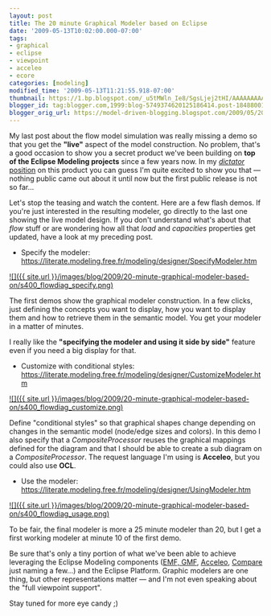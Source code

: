 ```yaml
---
layout: post
title: The 20 minute Graphical Modeler based on Eclipse
date: '2009-05-13T10:02:00.000-07:00'
tags:
- graphical
- eclipse
- viewpoint
- acceleo
- ecore
categories: [modeling]
modified_time: '2009-05-13T11:21:55.918-07:00'
thumbnail: https://1.bp.blogspot.com/_u5tMWln_Ie8/SgsLjej2tHI/AAAAAAAAAJI/aKswPsPwwHM/s72-c/flowdiag_specify.png
blogger_id: tag:blogger.com,1999:blog-5749374620125186414.post-1848800102029818548
blogger_orig_url: https://model-driven-blogging.blogspot.com/2009/05/20-minute-graphical-modeler-based-on.html
---
```


My last post about the flow model simulation was really missing a demo so that you get the **"live"** aspect of the model construction. No problem, that's a good occasion to show you a secret product we've been building on **top of the Eclipse Modeling projects** since a few years now. In my [_dictator_ position](https://model-driven-blogging.blogspot.com/2009/02/engineering-dictator-strikes-back.html) on this product you can guess I'm quite excited to show you that — nothing public came out about it until now but the first public release is not so far...

Let's stop the teasing and watch the content. Here are a few flash demos. If you're just interested in the resulting modeler, go directly to the last one showing the live model design. If you don't understand what's about that _flow_ stuff or are wondering how all that _load_ and _capacities_ properties get updated, have a look at my preceding post.

- Specify the modeler: https://literate.modeling.free.fr/modeling/designer/SpecifyModeler.htm

[![]({{ site.url }}/images/blog/2009/20-minute-graphical-modeler-based-on/s400_flowdiag_specify.png)](https://literate.modeling.free.fr/modeling/designer/SpecifyModeler.htm)

The first demos show the graphical modeler construction. In a few clicks, just defining the concepts you want to display, how you want to display them and how to retrieve them in the semantic model. You get your modeler in a matter of minutes.

I really like the **"specifying the modeler and using it side by side"** feature even if you need a big display for that.

- Customize with conditional styles: https://literate.modeling.free.fr/modeling/designer/CustomizeModeler.htm

[![]({{ site.url }}/images/blog/2009/20-minute-graphical-modeler-based-on/s400_flowdiag_customize.png)](https://literate.modeling.free.fr/modeling/designer/CustomizeModeler.htm)

Define "conditional styles" so that graphical shapes change depending on changes in the semantic model (node/edge sizes and colors). In this demo I also specify that a _CompositeProcessor_ reuses the graphical mappings defined for the diagram and that I should be able to create a sub diagram on a _CompositeProcessor_. The request language I'm using is **Acceleo**, but you could also use **OCL**.

- Use the modeler: https://literate.modeling.free.fr/modeling/designer/UsingModeler.htm

[![]({{ site.url }}/images/blog/2009/20-minute-graphical-modeler-based-on/s400_flowdiag_usage.png)](https://literate.modeling.free.fr/modeling/designer/UsingModeler.htm)

To be fair, the final modeler is more a 25 minute modeler than 20, but I get a first working modeler at minute 10 of the first demo.

Be sure that's only a tiny portion of what we've been able to achieve leveraging the Eclipse Modeling components ([EMF, GMF](https://www.eclipse.dev/modeling/), [Acceleo](https://www.acceleo.org), [Compare](https://www.eclipse.dev/modeling/emft/?project=compare#compare) just naming a few...) and the Eclipse Platform. Graphic modelers are one thing, but other representations matter — and I'm not even speaking about the "full viewpoint support".

Stay tuned for more eye candy ;)
